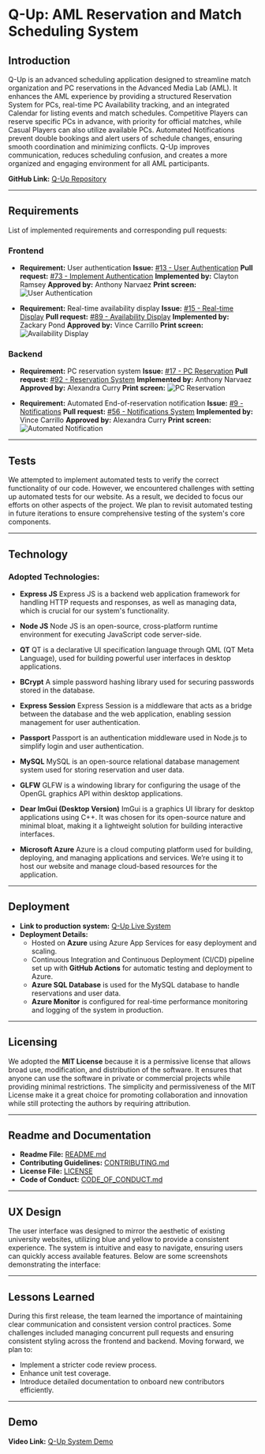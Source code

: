 # Q-Up: AML Reservation and Match Scheduling System

## Introduction
Q-Up is an advanced scheduling application designed to streamline match organization and PC reservations in the Advanced Media Lab (AML). It enhances the AML experience by providing a structured Reservation System for PCs, real-time PC Availability tracking, and an integrated Calendar for listing events and match schedules. Competitive Players can reserve specific PCs in advance, with priority for official matches, while Casual Players can also utilize available PCs. Automated Notifications prevent double bookings and alert users of schedule changes, ensuring smooth coordination and minimizing conflicts. Q-Up improves communication, reduces scheduling confusion, and creates a more organized and engaging environment for all AML participants.

**GitHub Link:** [Q-Up Repository](https://github.com/acc668/CS386_Group1)

---

## Requirements
List of implemented requirements and corresponding pull requests:

### Frontend
- **Requirement:** User authentication
  **Issue:** [#13 - User Authentication](https://github.com/acc668/CS386_Group1/issues/13)
  **Pull request:** [#73 - Implement Authentication](https://github.com/acc668/CS386_Group1/pull/73)
  **Implemented by:** Clayton Ramsey
  **Approved by:** Anthony Narvaez
  **Print screen:** ![User Authentication](./images/userAuthentication.png)

- **Requirement:** Real-time availability display
  **Issue:** [#15 - Real-time Display](https://github.com/acc668/CS386_Group1/issues/15)
  **Pull request:** [#89 - Availability Display](https://github.com/acc668/CS386_Group1/pull/89)
  **Implemented by:** Zackary Pond
  **Approved by:** Vince Carrillo
  **Print screen:** ![Availability Display](./images/availabilityDisplay.png)

### Backend
- **Requirement:** PC reservation system
  **Issue:** [#17 - PC Reservation](https://github.com/acc668/CS386_Group1/issues/17)
  **Pull request:** [#92 - Reservation System](https://github.com/acc668/CS386_Group1/pull/92)
  **Implemented by:** Anthony Narvaez
  **Approved by:** Alexandra Curry
  **Print screen:** ![PC Reservation](./images/pcReservation.png)

- **Requirement:** Automated End-of-reservation notification
  **Issue:** [#9 - Notifications](https://github.com/acc668/CS386_Group1/issues/9)
  **Pull request:** [#56 - Notifications System](https://github.com/acc668/CS386_Group1/pull/56)
  **Implemented by:** Vince Carrillo
  **Approved by:** Alexandra Curry
  **Print screen:** ![Automated Notification](./images/automatedNotification.png)

---

## Tests
We attempted to implement automated tests to verify the correct functionality of our code. However, we encountered challenges with setting up automated tests for our website. As a result, we decided to focus our efforts on other aspects of the project. We plan to revisit automated testing in future iterations to ensure comprehensive testing of the system's core components.

---

## Technology
### Adopted Technologies:
- **Express JS**
  Express JS is a backend web application framework for handling HTTP requests and responses, as well as managing data, which is crucial for our system's functionality.

- **Node JS**
  Node JS is an open-source, cross-platform runtime environment for executing JavaScript code server-side.

- **QT**
  QT is a declarative UI specification language through QML (QT Meta Language), used for building powerful user interfaces in desktop applications.

- **BCrypt**
  A simple password hashing library used for securing passwords stored in the database.

- **Express Session**
  Express Session is a middleware that acts as a bridge between the database and the web application, enabling session management for user authentication.

- **Passport**
  Passport is an authentication middleware used in Node.js to simplify login and user authentication.

- **MySQL**
  MySQL is an open-source relational database management system used for storing reservation and user data.

- **GLFW**
  GLFW is a windowing library for configuring the usage of the OpenGL graphics API within desktop applications.

- **Dear ImGui (Desktop Version)**
  ImGui is a graphics UI library for desktop applications using C++. It was chosen for its open-source nature and minimal bloat, making it a lightweight solution for building interactive interfaces.

- **Microsoft Azure**
  Azure is a cloud computing platform used for building, deploying, and managing applications and services. We’re using it to host our website and manage cloud-based resources for the application.

---

## Deployment
- **Link to production system:** [Q-Up Live System](https://aan266.z13.web.core.windows.net/)
- **Deployment Details:**
    - Hosted on **Azure** using Azure App Services for easy deployment and scaling.
    - Continuous Integration and Continuous Deployment (CI/CD) pipeline set up with **GitHub Actions** for automatic testing and deployment to Azure.
    - **Azure SQL Database** is used for the MySQL database to handle reservations and user data.
    - **Azure Monitor** is configured for real-time performance monitoring and logging of the system in production.

---

## Licensing
We adopted the **MIT License** because it is a permissive license that allows broad use, modification, and distribution of the software. It ensures that anyone can use the software in private or commercial projects while providing minimal restrictions. The simplicity and permissiveness of the MIT License make it a great choice for promoting collaboration and innovation while still protecting the authors by requiring attribution.

---

## Readme and Documentation
- **Readme File:** [README.md](https://github.com/acc668/CS386_Group1/blob/main/README.md)
- **Contributing Guidelines:** [CONTRIBUTING.md](https://github.com/acc668/CS386_Group1/blob/main/CONTRIBUTING.md)
- **License File:** [LICENSE](https://github.com/acc668/CS386_Group1/blob/main/LICENSE)
- **Code of Conduct:** [CODE_OF_CONDUCT.md](https://github.com/acc668/CS386_Group1/blob/main/CODE_OF_CONDUCT.md)

---

## UX Design
The user interface was designed to mirror the aesthetic of existing university websites, utilizing blue and yellow to provide a consistent experience. The system is intuitive and easy to navigate, ensuring users can quickly access available features. Below are some screenshots demonstrating the interface:

---

## Lessons Learned
During this first release, the team learned the importance of maintaining clear communication and consistent version control practices. Some challenges included managing concurrent pull requests and ensuring consistent styling across the frontend and backend. Moving forward, we plan to:
- Implement a stricter code review process.
- Enhance unit test coverage.
- Introduce detailed documentation to onboard new contributors efficiently.

---

## Demo
**Video Link:** [Q-Up System Demo](https://youtu.be/WsSoMz9_Xo0)
